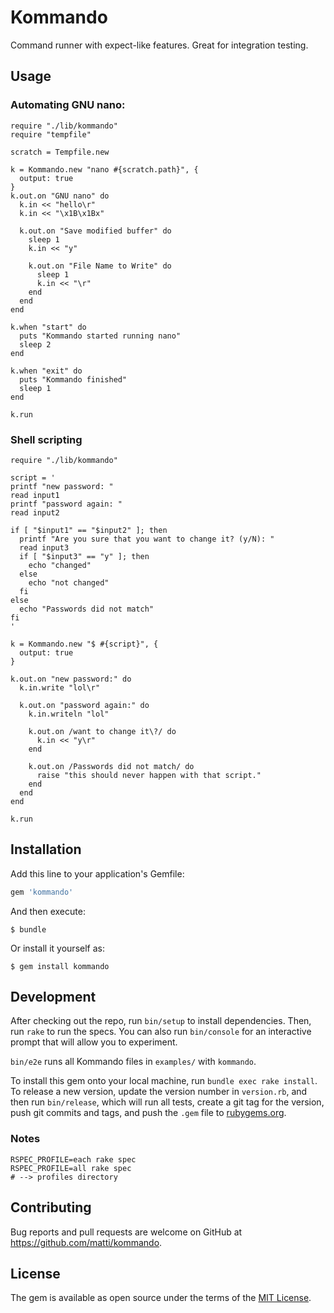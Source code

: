 # Kommando

Command runner with expect-like features. Great for integration testing.

## Usage

### Automating GNU nano:

```
require "./lib/kommando"
require "tempfile"

scratch = Tempfile.new

k = Kommando.new "nano #{scratch.path}", {
  output: true
}
k.out.on "GNU nano" do
  k.in << "hello\r"
  k.in << "\x1B\x1Bx"

  k.out.on "Save modified buffer" do
    sleep 1
    k.in << "y"

    k.out.on "File Name to Write" do
      sleep 1
      k.in << "\r"
    end
  end
end

k.when "start" do
  puts "Kommando started running nano"
  sleep 2
end

k.when "exit" do
  puts "Kommando finished"
  sleep 1
end

k.run
```

### Shell scripting

```
require "./lib/kommando"

script = '
printf "new password: "
read input1
printf "password again: "
read input2

if [ "$input1" == "$input2" ]; then
  printf "Are you sure that you want to change it? (y/N): "
  read input3
  if [ "$input3" == "y" ]; then
    echo "changed"
  else
    echo "not changed"
  fi
else
  echo "Passwords did not match"
fi
'

k = Kommando.new "$ #{script}", {
  output: true
}

k.out.on "new password:" do
  k.in.write "lol\r"

  k.out.on "password again:" do
    k.in.writeln "lol"

    k.out.on /want to change it\?/ do
      k.in << "y\r"
    end

    k.out.on /Passwords did not match/ do
      raise "this should never happen with that script."
    end
  end
end

k.run
```

## Installation

Add this line to your application's Gemfile:

```ruby
gem 'kommando'
```

And then execute:

    $ bundle

Or install it yourself as:

    $ gem install kommando


## Development

After checking out the repo, run `bin/setup` to install dependencies. Then, run `rake` to run the specs. You can also run `bin/console` for an interactive prompt that will allow you to experiment.

`bin/e2e` runs all Kommando files in `examples/` with `kommando`.

To install this gem onto your local machine, run `bundle exec rake install`. To release a new version, update the version number in `version.rb`, and then run `bin/release`, which will run all tests, create a git tag for the version, push git commits and tags, and push the `.gem` file to [rubygems.org](https://rubygems.org).

### Notes

```
RSPEC_PROFILE=each rake spec
RSPEC_PROFILE=all rake spec
# --> profiles directory
```

## Contributing

Bug reports and pull requests are welcome on GitHub at https://github.com/matti/kommando.


## License

The gem is available as open source under the terms of the [MIT License](http://opensource.org/licenses/MIT).
